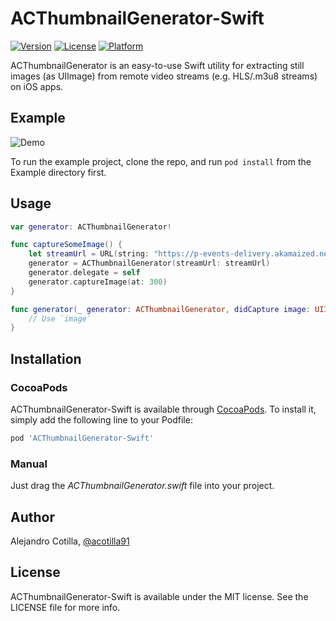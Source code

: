 
# ACThumbnailGenerator-Swift

[![Version](https://img.shields.io/cocoapods/v/ACThumbnailGenerator-Swift.svg?style=flat)](https://cocoapods.org/pods/ACThumbnailGenerator-Swift)
[![License](https://img.shields.io/cocoapods/l/ACThumbnailGenerator-Swift.svg?style=flat)](https://cocoapods.org/pods/ACThumbnailGenerator-Swift)
[![Platform](https://img.shields.io/cocoapods/p/ACThumbnailGenerator-Swift.svg?style=flat)](https://cocoapods.org/pods/ACThumbnailGenerator-Swift)

ACThumbnailGenerator is an easy-to-use Swift utility for extracting still images (as UIImage) from remote video streams (e.g. HLS/.m3u8 streams) on iOS apps.

## Example

![Demo](https://github.com/acotilla91/ACThumbnailGenerator-Swift/blob/master/thumbnail_generator_demo.gif)

To run the example project, clone the repo, and run `pod install` from the Example directory first.

## Usage

``` swift
var generator: ACThumbnailGenerator!

func captureSomeImage() {
    let streamUrl = URL(string: "https://p-events-delivery.akamaized.net/18oijbasfvuhbfsdvoijhbsdfvljkb6/m3u8/hls_vod_mvp.m3u8")!
    generator = ACThumbnailGenerator(streamUrl: streamUrl)
    generator.delegate = self
    generator.captureImage(at: 300)
}

func generator(_ generator: ACThumbnailGenerator, didCapture image: UIImage, at position: Double) {
    // Use `image`
}
```

## Installation

### CocoaPods

ACThumbnailGenerator-Swift is available through [CocoaPods](https://cocoapods.org). To install
it, simply add the following line to your Podfile:

```ruby
pod 'ACThumbnailGenerator-Swift'
```

### Manual

Just drag the *ACThumbnailGenerator.swift* file into your project.

## Author

Alejandro Cotilla, [@acotilla91](https://twitter.com/acotilla91)

## License

ACThumbnailGenerator-Swift is available under the MIT license. See the LICENSE file for more info.
